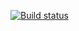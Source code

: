 [![Build status](https://ci.appveyor.com/api/projects/status/kjhuvdxuhrhlrjko?svg=true)](https://ci.appveyor.com/project/Anasstaisha/api-ci)
